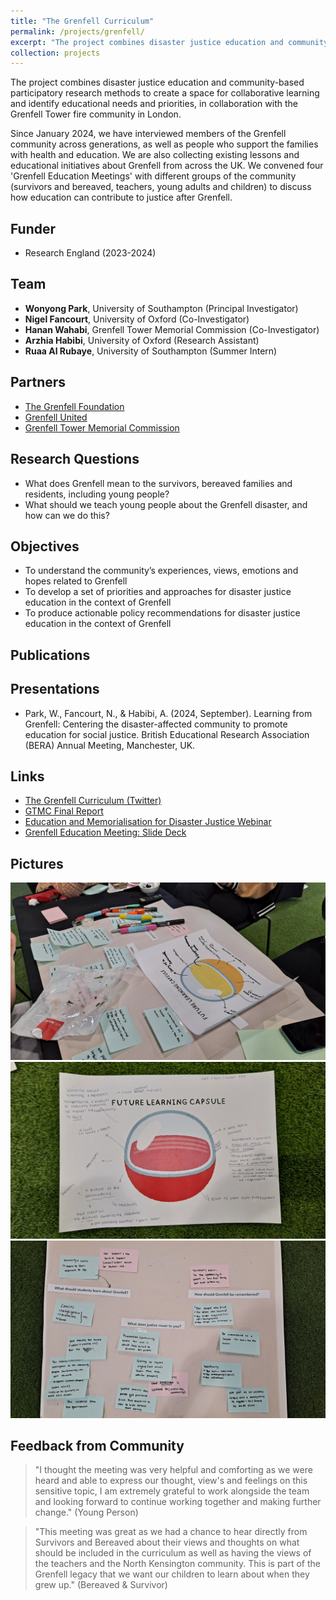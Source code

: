 ```yaml
---
title: "The Grenfell Curriculum"
permalink: /projects/grenfell/
excerpt: "The project combines disaster justice education and community-based participatory research methods to create a space for collaborative learning and identify educational needs and priorities, in collaboration with the Grenfell Tower fire community in London. <br/><br/><img src='/images/grenfell.jpg' width='400'>"
collection: projects
---
```


The project combines disaster justice education and community-based participatory research methods to create a space for collaborative learning and identify educational needs and priorities, in collaboration with the Grenfell Tower fire community in London. <br/>

Since January 2024, we have interviewed members of the Grenfell community across generations, as well as people who support the families with health and education. We are also collecting existing lessons and educational initiatives about Grenfell from across the UK. We convened four 'Grenfell Education Meetings' with different groups of the community (survivors and bereaved, teachers, young adults and children) to discuss how education can contribute to justice after Grenfell. <br/>

## Funder
* Research England (2023-2024)

## Team
* **Wonyong Park**, University of Southampton (Principal Investigator) <br/>
* **Nigel Fancourt**, University of Oxford (Co-Investigator) <br/>
* **Hanan Wahabi**, Grenfell Tower Memorial Commission (Co-Investigator) <br/>
* **Arzhia Habibi**, University of Oxford (Research Assistant) <br/>
* **Ruaa Al Rubaye**, University of Southampton (Summer Intern) <br/>

## Partners 
* [The Grenfell Foundation](https://www.grenfellfoundation.org.uk/)
* [Grenfell United](https://grenfellunited.org.uk/)
* [Grenfell Tower Memorial Commission](https://www.grenfelltowermemorial.co.uk/)

## Research Questions
* What does Grenfell mean to the survivors, bereaved families and residents, including young people?
* What should we teach young people about the Grenfell disaster, and how can we do this?

## Objectives 
* To understand the community’s experiences, views, emotions and hopes related to Grenfell
* To develop a set of priorities and approaches for disaster justice education in the context of Grenfell
* To produce actionable policy recommendations for disaster justice education in the context of Grenfell

## Publications

## Presentations
* Park, W., Fancourt, N., & Habibi, A. (2024, September). Learning from Grenfell: Centering the disaster-affected community to promote education for social justice. British Educational Research Association (BERA) Annual Meeting, Manchester, UK.

## Links
* [The Grenfell Curriculum (Twitter)](https://x.com/teachgrenfell)
* [GTMC Final Report](https://wonyongpark89.github.io/posts/2023/11/gtmc-final-report/)
* [Education and Memorialisation for Disaster Justice Webinar](https://wonyongpark89.github.io/posts/2024/01/education-and-memorialisation/)
* [Grenfell Education Meeting: Slide Deck](/files/gemslides.pdf)

## Pictures
<img src='/images/gem1.jpeg'>

<img src='/images/gem2.jpeg'>

<img src='/images/gem3.jpeg'>

## Feedback from Community

> "I thought the meeting was very helpful and comforting as we were heard and able to express our thought, view's and feelings on this sensitive topic, I am extremely grateful to work alongside the team and looking forward to continue working together and making further change." (Young Person)

> "This meeting was great as we had a chance to hear directly from Survivors and Bereaved about their views and thoughts on what should be included in the curriculum as well as having the views of the teachers and the North Kensington community. This is part of the Grenfell legacy that we want our children to learn about when they grew up." (Bereaved & Survivor)